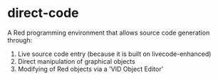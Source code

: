 # direct-code
A Red programming environment that allows source code generation through:
1) Live source code entry (because it is built on livecode-enhanced)
2) Direct manipulation of graphical objects
3) Modifying of Red objects via a 'VID Object Editor'
